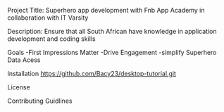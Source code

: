 Project Title: Superhero app development with Fnb App Academy in collaboration with IT Varsity

Description: Ensure that all South African have knowledge in application development and coding skills

Goals 
-First Impressions Matter 
-Drive Engagement 
-simplify Superhero Data Acess

Installation
https://github.com/Bacy23/desktop-tutorial.git

License

Contributing  Guidlines 
